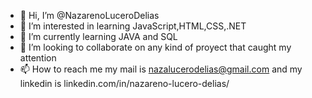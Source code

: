 - 👋 Hi, I’m @NazarenoLuceroDelias
- 👀 I’m interested in learning JavaScript,HTML,CSS,.NET 
- 🌱 I’m currently learning JAVA and SQL
- 💞️ I’m looking to collaborate on any kind of proyect that caught my attention
- 📫 How to reach me my mail is nazalucerodelias@gmail.com and my linkedin is linkedin.com/in/nazareno-lucero-delias/

<!---
NazarenoLuceroDelias/NazarenoLuceroDelias is a ✨ special ✨ repository because its `README.md` (this file) appears on your GitHub profile.
You can click the Preview link to take a look at your changes.
--->

